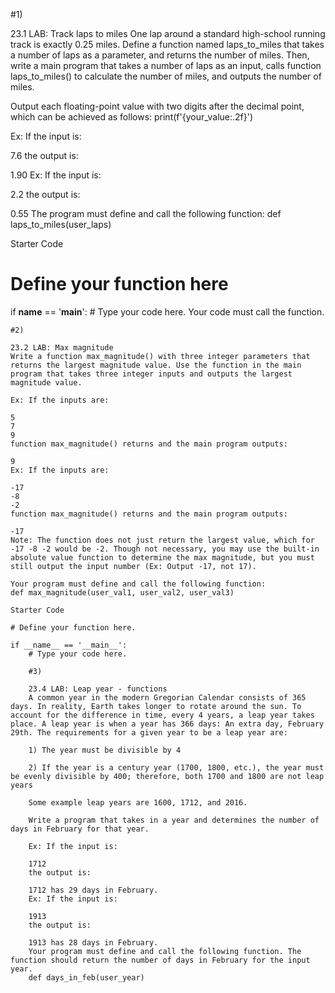 #1)

23.1 LAB: Track laps to miles
One lap around a standard high-school running track is exactly 0.25 miles. Define a function named laps_to_miles that takes a number of laps as a parameter, and returns the number of miles. Then, write a main program that takes a number of laps as an input, calls function laps_to_miles() to calculate the number of miles, and outputs the number of miles.

Output each floating-point value with two digits after the decimal point, which can be achieved as follows:
print(f'{your_value:.2f}')

Ex: If the input is:

7.6
the output is:

1.90
Ex: If the input is:

2.2
the output is:

0.55
The program must define and call the following function:
def laps_to_miles(user_laps)

Starter Code

# Define your function here 

if __name__ == '__main__':
    # Type your code here. Your code must call the function. 

    #2)

    23.2 LAB: Max magnitude
    Write a function max_magnitude() with three integer parameters that returns the largest magnitude value. Use the function in the main program that takes three integer inputs and outputs the largest magnitude value.

    Ex: If the inputs are:

    5
    7
    9
    function max_magnitude() returns and the main program outputs:

    9
    Ex: If the inputs are:

    -17
    -8
    -2
    function max_magnitude() returns and the main program outputs:

    -17
    Note: The function does not just return the largest value, which for -17 -8 -2 would be -2. Though not necessary, you may use the built-in absolute value function to determine the max magnitude, but you must still output the input number (Ex: Output -17, not 17).

    Your program must define and call the following function:
    def max_magnitude(user_val1, user_val2, user_val3)

    Starter Code

    # Define your function here.

    if __name__ == '__main__':
        # Type your code here.

        #3)

        23.4 LAB: Leap year - functions
        A common year in the modern Gregorian Calendar consists of 365 days. In reality, Earth takes longer to rotate around the sun. To account for the difference in time, every 4 years, a leap year takes place. A leap year is when a year has 366 days: An extra day, February 29th. The requirements for a given year to be a leap year are:

        1) The year must be divisible by 4

        2) If the year is a century year (1700, 1800, etc.), the year must be evenly divisible by 400; therefore, both 1700 and 1800 are not leap years

        Some example leap years are 1600, 1712, and 2016.

        Write a program that takes in a year and determines the number of days in February for that year.

        Ex: If the input is:

        1712
        the output is:

        1712 has 29 days in February. 
        Ex: If the input is:

        1913
        the output is:

        1913 has 28 days in February.
        Your program must define and call the following function. The function should return the number of days in February for the input year.
        def days_in_feb(user_year)
